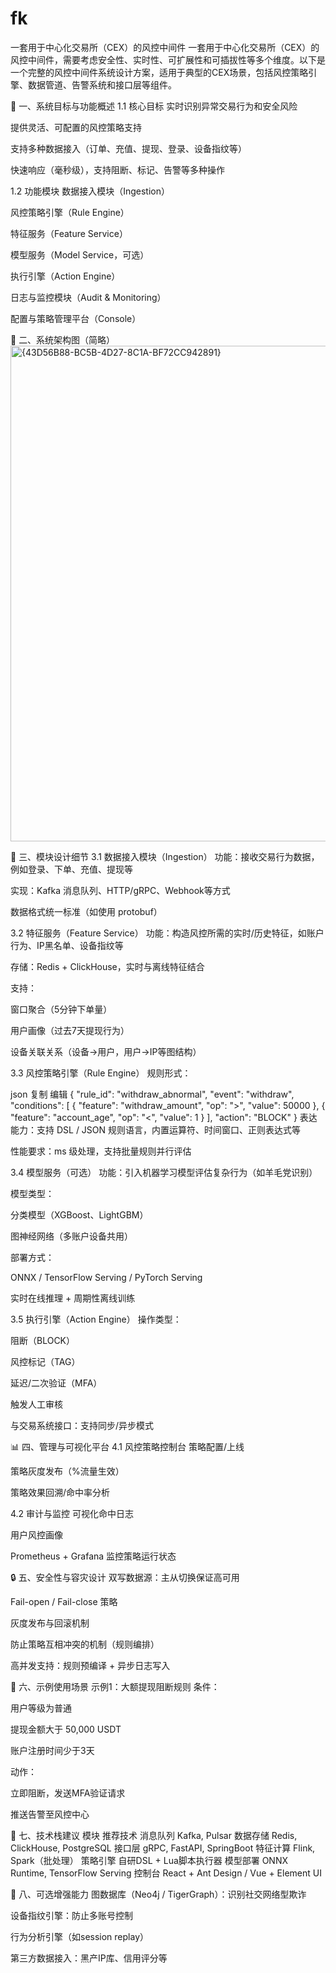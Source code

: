# fk
一套用于中心化交易所（CEX）的风控中间件
一套用于中心化交易所（CEX）的风控中间件，需要考虑安全性、实时性、可扩展性和可插拔性等多个维度。以下是一个完整的风控中间件系统设计方案，适用于典型的CEX场景，包括风控策略引擎、数据管道、告警系统和接口层等组件。

🧠 一、系统目标与功能概述
1.1 核心目标
实时识别异常交易行为和安全风险

提供灵活、可配置的风控策略支持

支持多种数据接入（订单、充值、提现、登录、设备指纹等）

快速响应（毫秒级），支持阻断、标记、告警等多种操作

1.2 功能模块
数据接入模块（Ingestion）

风控策略引擎（Rule Engine）

特征服务（Feature Service）

模型服务（Model Service，可选）

执行引擎（Action Engine）

日志与监控模块（Audit & Monitoring）

配置与策略管理平台（Console）

🔧 二、系统架构图（简略）<img width="991" height="793" alt="{43D56B88-BC5B-4D27-8C1A-BF72CC942891}" src="https://github.com/user-attachments/assets/fc7c78d3-ff9e-4e56-a6fc-d0d6552aadd9" />


🧩 三、模块设计细节
3.1 数据接入模块（Ingestion）
功能：接收交易行为数据，例如登录、下单、充值、提现等

实现：Kafka 消息队列、HTTP/gRPC、Webhook等方式

数据格式统一标准（如使用 protobuf）

3.2 特征服务（Feature Service）
功能：构造风控所需的实时/历史特征，如账户行为、IP黑名单、设备指纹等

存储：Redis + ClickHouse，实时与离线特征结合

支持：

窗口聚合（5分钟下单量）

用户画像（过去7天提现行为）

设备关联关系（设备→用户，用户→IP等图结构）

3.3 风控策略引擎（Rule Engine）
规则形式：

json
复制
编辑
{
  "rule_id": "withdraw_abnormal",
  "event": "withdraw",
  "conditions": [
    { "feature": "withdraw_amount", "op": ">", "value": 50000 },
    { "feature": "account_age", "op": "<", "value": 1 }
  ],
  "action": "BLOCK"
}
表达能力：支持 DSL / JSON 规则语言，内置运算符、时间窗口、正则表达式等

性能要求：ms 级处理，支持批量规则并行评估

3.4 模型服务（可选）
功能：引入机器学习模型评估复杂行为（如羊毛党识别）

模型类型：

分类模型（XGBoost、LightGBM）

图神经网络（多账户设备共用）

部署方式：

ONNX / TensorFlow Serving / PyTorch Serving

实时在线推理 + 周期性离线训练

3.5 执行引擎（Action Engine）
操作类型：

阻断（BLOCK）

风控标记（TAG）

延迟/二次验证（MFA）

触发人工审核

与交易系统接口：支持同步/异步模式

📊 四、管理与可视化平台
4.1 风控策略控制台
策略配置/上线

策略灰度发布（%流量生效）

策略效果回溯/命中率分析

4.2 审计与监控
可视化命中日志

用户风控画像

Prometheus + Grafana 监控策略运行状态

🔒 五、安全性与容灾设计
双写数据源：主从切换保证高可用

Fail-open / Fail-close 策略

灰度发布与回滚机制

防止策略互相冲突的机制（规则编排）

高并发支持：规则预编译 + 异步日志写入

🧪 六、示例使用场景
示例1：大额提现阻断规则
条件：

用户等级为普通

提现金额大于 50,000 USDT

账户注册时间少于3天

动作：

立即阻断，发送MFA验证请求

推送告警至风控中心

🧠 七、技术栈建议
模块	推荐技术
消息队列	Kafka, Pulsar
数据存储	Redis, ClickHouse, PostgreSQL
接口层	gRPC, FastAPI, SpringBoot
特征计算	Flink, Spark（批处理）
策略引擎	自研DSL + Lua脚本执行器
模型部署	ONNX Runtime, TensorFlow Serving
控制台	React + Ant Design / Vue + Element UI

📌 八、可选增强能力
图数据库（Neo4j / TigerGraph）：识别社交网络型欺诈

设备指纹引擎：防止多账号控制

行为分析引擎（如session replay）

第三方数据接入：黑产IP库、信用评分等

